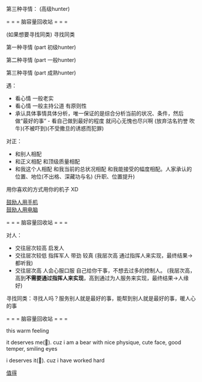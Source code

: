 
第三种寻情： (高级hunter)

= = = 脑容量回收站 = = =

(如果想要寻找同类)
寻找同类

第一种寻情 (part 初级hunter)

第二种寻情 (part 一般hunter)

第三种寻情 (part 成熟hunter)

遇：
- 看心情 一般老实
- 看心情 一般主持公道 有原则性
- 承认具体事情具体分析，唯一保证的是综合分析当前的状况、条件，然后做“最好的事” - 看自己做到最好的程度 就问心无愧也尽兴啊
  (放弃沽名钓誉 吹牛)(不被吓到)(不受撒旦的诱惑而犯罪)

对正：
- 和别人相配
- 和正义相配 和顶级质量相配
- 和我这个人相配 和我当前的总状况相配 和我能接受的幅度相配。人家承认的位置、地位(不出格、深藏功与名) (升职、位置提升)

用你喜欢的方式用你的机子 XD

[鼓励人用手机](https://www.v2ex.com/t/359887)<br>
[鼓励人用电脑](https://www.v2ex.com/t/359940)


= = = 脑容量回收站 = = =

对人：
- 交往层次较高 启发人
- 交往层次较低 指挥军人 带劲 较真 (我层次高 通过指挥人来实现，最终结果->都听我)
- 交往层次高 人会心服口服 自己给你干事，不想去过多的控制人。 (我层次高，高到**不需要通过指挥人来实现**，高到通过为人服务来实现，最终结果->人缘好)

寻找同类：寻找人吗？服务别人就是最好的事，能帮到别人就是最好的事，暖人心的事

= = = 脑容量回收站 = = =

this warm feeling

it deserves me(🐻). cuz i am a bear with nice physique, cute face, good temper, smiling eyes

i deserves it(🎁). cuz i have worked hard

[值得](https://github.com/7900ms/000nottheater_deserted_systemlibrary/blob/master/small/值得.md)

